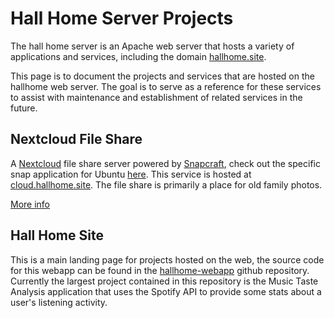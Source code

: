 # Hall Home Server Projects

The hall home server is an Apache web server that hosts a variety of applications and services, including the domain [hallhome.site](https://hallhome.site).

This page is to document the projects and services that are hosted on the hallhome web server. The goal is to serve as a reference for these services to assist with maintenance and establishment of related services in the future.

## Nextcloud File Share

A [Nextcloud](https://nextcloud.com/) file share server powered by [Snapcraft](https://snapcraft.io/), check out the specific snap application for Ubuntu [here](https://snapcraft.io/nextcloud). This service is hosted at [cloud.hallhome.site](https://cloud.hallhome.site). The file share is primarily a place for old family photos.

[More info](/pages/nextcloud.md)

## Hall Home Site

This is a main landing page for projects hosted on the web, the source code for this webapp can be found in the [hallhome-webapp](https://github.com/LHall383/hallhome-webapp) github repository. Currently the largest project contained in this repository is the Music Taste Analysis application that uses the Spotify API to provide some stats about a user's listening activity.
